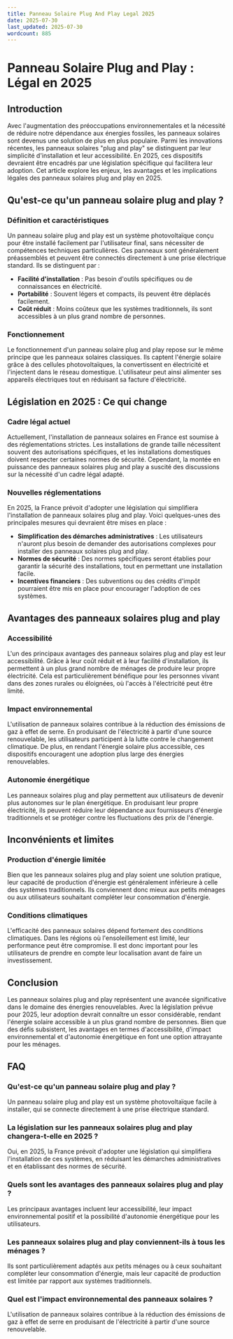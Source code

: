 ```yaml
---
title: Panneau Solaire Plug And Play Legal 2025
date: 2025-07-30
last_updated: 2025-07-30
wordcount: 885
---
```


# Panneau Solaire Plug and Play : Légal en 2025

## Introduction

Avec l'augmentation des préoccupations environnementales et la nécessité de réduire notre dépendance aux énergies fossiles, les panneaux solaires sont devenus une solution de plus en plus populaire. Parmi les innovations récentes, les panneaux solaires "plug and play" se distinguent par leur simplicité d'installation et leur accessibilité. En 2025, ces dispositifs devraient être encadrés par une législation spécifique qui facilitera leur adoption. Cet article explore les enjeux, les avantages et les implications légales des panneaux solaires plug and play en 2025.

## Qu'est-ce qu'un panneau solaire plug and play ?

### Définition et caractéristiques

Un panneau solaire plug and play est un système photovoltaïque conçu pour être installé facilement par l'utilisateur final, sans nécessiter de compétences techniques particulières. Ces panneaux sont généralement préassemblés et peuvent être connectés directement à une prise électrique standard. Ils se distinguent par :

- **Facilité d'installation** : Pas besoin d'outils spécifiques ou de connaissances en électricité.
- **Portabilité** : Souvent légers et compacts, ils peuvent être déplacés facilement.
- **Coût réduit** : Moins coûteux que les systèmes traditionnels, ils sont accessibles à un plus grand nombre de personnes.

### Fonctionnement

Le fonctionnement d'un panneau solaire plug and play repose sur le même principe que les panneaux solaires classiques. Ils captent l'énergie solaire grâce à des cellules photovoltaïques, la convertissent en électricité et l'injectent dans le réseau domestique. L'utilisateur peut ainsi alimenter ses appareils électriques tout en réduisant sa facture d'électricité.

## Législation en 2025 : Ce qui change

### Cadre légal actuel

Actuellement, l'installation de panneaux solaires en France est soumise à des réglementations strictes. Les installations de grande taille nécessitent souvent des autorisations spécifiques, et les installations domestiques doivent respecter certaines normes de sécurité. Cependant, la montée en puissance des panneaux solaires plug and play a suscité des discussions sur la nécessité d'un cadre légal adapté.

### Nouvelles réglementations

En 2025, la France prévoit d'adopter une législation qui simplifiera l'installation de panneaux solaires plug and play. Voici quelques-unes des principales mesures qui devraient être mises en place :

- **Simplification des démarches administratives** : Les utilisateurs n'auront plus besoin de demander des autorisations complexes pour installer des panneaux solaires plug and play.
- **Normes de sécurité** : Des normes spécifiques seront établies pour garantir la sécurité des installations, tout en permettant une installation facile.
- **Incentives financiers** : Des subventions ou des crédits d'impôt pourraient être mis en place pour encourager l'adoption de ces systèmes.

## Avantages des panneaux solaires plug and play

### Accessibilité

L'un des principaux avantages des panneaux solaires plug and play est leur accessibilité. Grâce à leur coût réduit et à leur facilité d'installation, ils permettent à un plus grand nombre de ménages de produire leur propre électricité. Cela est particulièrement bénéfique pour les personnes vivant dans des zones rurales ou éloignées, où l'accès à l'électricité peut être limité.

### Impact environnemental

L'utilisation de panneaux solaires contribue à la réduction des émissions de gaz à effet de serre. En produisant de l'électricité à partir d'une source renouvelable, les utilisateurs participent à la lutte contre le changement climatique. De plus, en rendant l'énergie solaire plus accessible, ces dispositifs encouragent une adoption plus large des énergies renouvelables.

### Autonomie énergétique

Les panneaux solaires plug and play permettent aux utilisateurs de devenir plus autonomes sur le plan énergétique. En produisant leur propre électricité, ils peuvent réduire leur dépendance aux fournisseurs d'énergie traditionnels et se protéger contre les fluctuations des prix de l'énergie.

## Inconvénients et limites

### Production d'énergie limitée

Bien que les panneaux solaires plug and play soient une solution pratique, leur capacité de production d'énergie est généralement inférieure à celle des systèmes traditionnels. Ils conviennent donc mieux aux petits ménages ou aux utilisateurs souhaitant compléter leur consommation d'énergie.

### Conditions climatiques

L'efficacité des panneaux solaires dépend fortement des conditions climatiques. Dans les régions où l'ensoleillement est limité, leur performance peut être compromise. Il est donc important pour les utilisateurs de prendre en compte leur localisation avant de faire un investissement.

## Conclusion

Les panneaux solaires plug and play représentent une avancée significative dans le domaine des énergies renouvelables. Avec la législation prévue pour 2025, leur adoption devrait connaître un essor considérable, rendant l'énergie solaire accessible à un plus grand nombre de personnes. Bien que des défis subsistent, les avantages en termes d'accessibilité, d'impact environnemental et d'autonomie énergétique en font une option attrayante pour les ménages.

## FAQ

### Qu'est-ce qu'un panneau solaire plug and play ?

Un panneau solaire plug and play est un système photovoltaïque facile à installer, qui se connecte directement à une prise électrique standard.

### La législation sur les panneaux solaires plug and play changera-t-elle en 2025 ?

Oui, en 2025, la France prévoit d'adopter une législation qui simplifiera l'installation de ces systèmes, en réduisant les démarches administratives et en établissant des normes de sécurité.

### Quels sont les avantages des panneaux solaires plug and play ?

Les principaux avantages incluent leur accessibilité, leur impact environnemental positif et la possibilité d'autonomie énergétique pour les utilisateurs.

### Les panneaux solaires plug and play conviennent-ils à tous les ménages ?

Ils sont particulièrement adaptés aux petits ménages ou à ceux souhaitant compléter leur consommation d'énergie, mais leur capacité de production est limitée par rapport aux systèmes traditionnels.

### Quel est l'impact environnemental des panneaux solaires ?

L'utilisation de panneaux solaires contribue à la réduction des émissions de gaz à effet de serre en produisant de l'électricité à partir d'une source renouvelable.